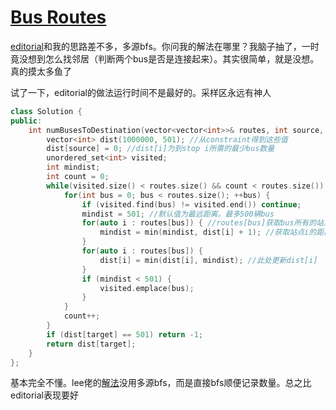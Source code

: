 # [Bus Routes](https://leetcode.com/problems/bus-routes)

[editorial](https://leetcode.com/problems/bus-routes/editorial)和我的思路差不多，多源bfs。你问我的解法在哪里？我脑子抽了，一时竟没想到怎么找邻居（判断两个bus是否是连接起来）。其实很简单，就是没想。真的摸太多鱼了

试了一下，editorial的做法运行时间不是最好的。采样区永远有神人
```c++
class Solution {
public:
    int numBusesToDestination(vector<vector<int>>& routes, int source, int target) {
        vector<int> dist(1000000, 501); //从constraint得到这些值
        dist[source] = 0; //dist[i]为到stop i所需的最少bus数量
        unordered_set<int> visited;
        int mindist;
        int count = 0;
        while(visited.size() < routes.size() && count < routes.size()) {
            for(int bus = 0; bus < routes.size(); ++bus) {
                if (visited.find(bus) != visited.end()) continue;
                mindist = 501; //默认值为最远距离。最多500辆bus
                for(auto i : routes[bus]) { //routes[bus]获取bus所有的站点
                    mindist = min(mindist, dist[i] + 1); //获取站点i的距离
                }
                for(auto i : routes[bus]) {
                    dist[i] = min(dist[i], mindist); //此处更新dist[i]
                }
                if (mindist < 501) {
                    visited.emplace(bus);
                }
            }
            count++;
        }
        if (dist[target] == 501) return -1;
        return dist[target];
    }
};
```
基本完全不懂。lee佬的[解法](https://leetcode.com/problems/bus-routes/solutions/122771/c-java-python-bfs-solution)没用多源bfs，而是直接bfs顺便记录数量。总之比editorial表现要好